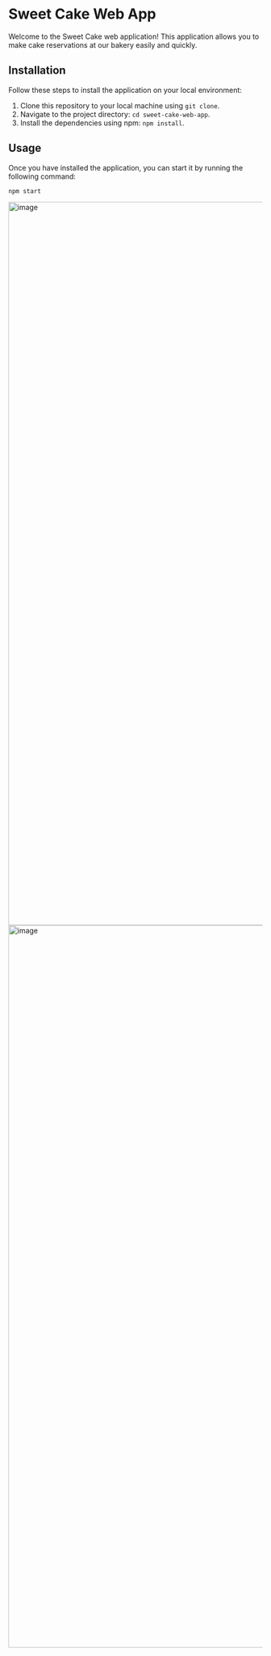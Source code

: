 # Sweet Cake Web App

Welcome to the Sweet Cake web application! This application allows you to make cake reservations at our bakery easily and quickly.

## Installation

Follow these steps to install the application on your local environment:

1. Clone this repository to your local machine using `git clone`.
2. Navigate to the project directory: `cd sweet-cake-web-app`.
3. Install the dependencies using npm: `npm install`.

## Usage

Once you have installed the application, you can start it by running the following command:

```bash
npm start
```

<img width="1432" alt="image" src="https://github.com/NicoleAsqui/finalProyect/assets/56647127/f09e5875-b6ac-4960-8947-5294cfd27a17">

<img width="1430" alt="image" src="https://github.com/NicoleAsqui/finalProyect/assets/56647127/abdbeb6a-10d2-4f1a-89ea-e9592e0b32bb">


